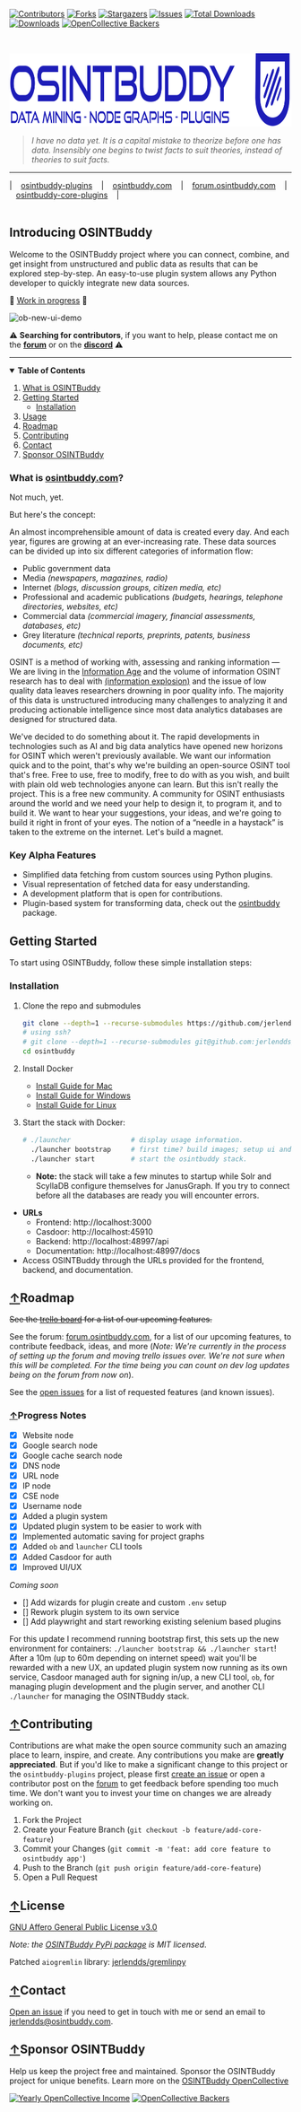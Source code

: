 [![Contributors][contributors-shield]][contributors-url]
[![Forks][forks-shield]][forks-url]
[![Stargazers][stars-shield]][stars-url]
[![Issues][issues-shield]][issues-url]
[![Total Downloads](https://static.pepy.tech/badge/osintbuddy)](https://pepy.tech/project/osintbuddy)
[![Downloads](https://static.pepy.tech/badge/osintbuddy/week)](https://pepy.tech/project/osintbuddy)
[![OpenCollective Backers](https://badgen.net/opencollective/backers/osintbuddy)](https://opencollective.com/openinfolabs/projects/osintbuddy#category-CONTRIBUTE)


<br />


<p>
  <a href="https://github.com/jerlendds/osintbuddy">
    <img src="./ob/_assets/watermark.svg" height="130px" alt="OSINTBuddy Logo">
  </a>

> *I have no data yet. It is a capital mistake to theorize before one has data. Insensibly
> one begins to twist facts to suit theories, instead of theories to suit facts.*


-------
| &nbsp;&nbsp; [osintbuddy-plugins](https://github.com/jerlendds/osintbuddy-plugins) &nbsp;&nbsp; | &nbsp;&nbsp; [osintbuddy.com](https://osintbuddy.com) &nbsp;&nbsp; | &nbsp;&nbsp; [forum.osintbuddy.com](https://forum.osintbuddy.com) &nbsp;&nbsp; | &nbsp;&nbsp; [osintbuddy-core-plugins](https://github.com/jerlendds/osintbuddy-core-plugins) &nbsp;&nbsp; |
<span style="display: inline-block; width:830px"> &nbsp;&nbsp;&nbsp;&nbsp;&nbsp;&nbsp;&nbsp;&nbsp;&nbsp;&nbsp;&nbsp;&nbsp;&nbsp;&nbsp;&nbsp;&nbsp;&nbsp;&nbsp;&nbsp;&nbsp;&nbsp;&nbsp;&nbsp;&nbsp;&nbsp;&nbsp;&nbsp;&nbsp;&nbsp;&nbsp;&nbsp;&nbsp;&nbsp;&nbsp;&nbsp;&nbsp;&nbsp;&nbsp;&nbsp;&nbsp;&nbsp;&nbsp;&nbsp;&nbsp;&nbsp;&nbsp;&nbsp;&nbsp;&nbsp;&nbsp;&nbsp;&nbsp;&nbsp;&nbsp;&nbsp;&nbsp;&nbsp;&nbsp;&nbsp;&nbsp;&nbsp;&nbsp;&nbsp; &nbsp;&nbsp;&nbsp;&nbsp;&nbsp;&nbsp;&nbsp;&nbsp;&nbsp;&nbsp;&nbsp;&nbsp;&nbsp;&nbsp;&nbsp;&nbsp;&nbsp;&nbsp;&nbsp;&nbsp;&nbsp;&nbsp;&nbsp;&nbsp;&nbsp;&nbsp;&nbsp;&nbsp;&nbsp;&nbsp;&nbsp;&nbsp;&nbsp;&nbsp;&nbsp;&nbsp;&nbsp;&nbsp;&nbsp;&nbsp;&nbsp;&nbsp;&nbsp;&nbsp;&nbsp;   </span>


  ## Introducing OSINTBuddy

  <p>
      Welcome to the OSINTBuddy project where you can connect, combine,
      and get insight from unstructured and public data as results that
      can be explored step-by-step. An easy-to-use plugin system allows any
      Python developer to quickly integrate new data sources.
  </p>

  🚧  <ins>Work in progress</ins>  🚧
<br/>

  ![ob-new-ui-demo](https://github.com/jerlendds/osintbuddy/assets/29207058/049a6cbd-61fd-4bd1-9f82-119ce17dd2a2)

  ⚠️ **Searching for contributors**, if you want to help, please contact me on the **[forum](https://forum.osintbuddy.com)** or on the **[discord](https://discord.gg/gsbbYHA3K3)** ⚠️

  ---
</p>

<details open="open">
<summary> 
<b>Table of Contents</b>
</summary>
  <ol>
    <li>
      <a href="#what-is-osintbuddycom">What is OSINTBuddy</a>
    </li>
    <li>
      <a href="#getting-started">Getting Started</a>
      <ul>
        <li><a href="#installation">Installation</a></li>
      </ul>
    </li>
    <li><a href="#usage">Usage</a></li>
    <li><a href="#roadmap">Roadmap</a></li>
    <li><a href="#contributing">Contributing</a></li>
    <li><a href="#contact">Contact</a></li>
    <li><a href="#sponsor-osintbuddy">Sponsor OSINTBuddy</a></li>
  </ol>
</details>

### What is <a referrerpolicy="unsafe-url" target="_blank" href="https://osintbuddy.com">osintbuddy.com</a>?


Not much, yet.


But here's the concept:


An almost incomprehensible amount of data is created every day. And each year, figures are growing at an ever-increasing rate. These data sources can be divided up into six different categories of information flow:

- Public government data
- Media *(newspapers, magazines, radio)*
- Internet *(blogs, discussion groups, citizen media, etc)*
- Professional and academic publications *(budgets, hearings, telephone directories, websites, etc)*
- Commercial data *(commercial imagery, financial assessments, databases, etc)*
- Grey literature *(technical reports, preprints, patents, business documents, etc)*


OSINT is a method of working with, assessing and ranking information — We are living in the [Information Age](https://en.wikipedia.org/wiki/Information_Age) and the volume of information OSINT research has to deal with [(information explosion)](https://en.wikipedia.org/wiki/Information_explosion) and the issue of low quality data leaves researchers drowning in poor quality info. The majority of this data is unstructured introducing many challenges to analyzing it and producing actionable intelligence since most data analytics databases are designed for structured data. 


We've decided to do something about it. The rapid developments in technologies such as AI and big data analytics have opened new horizons for OSINT which weren't previously available. We want our information quick and to the point, that's why we're building an open-source OSINT tool that's free. Free to use, free to modify, free to do with as you wish, and built with plain old web technologies anyone can learn. But this isn't really the project. This is a free new community. A community for OSINT enthusiasts around the world and we need your help to design it, to program it, and to build it. We want to hear your suggestions, your ideas, and we're going to build it right in front of your eyes. The notion of a “needle in a haystack” is taken to the extreme on the internet. Let's build a magnet.


### Key Alpha Features
- Simplified data fetching from custom sources using Python plugins.
- Visual representation of fetched data for easy understanding.
- A development platform that is open for contributions.
- Plugin-based system for transforming data, check out the [osintbuddy](https://pypi.org/project/osintbuddy/) package.


## Getting Started

To start using OSINTBuddy, follow these simple installation steps:

### Installation
1. Clone the repo and submodules
   ```sh
   git clone --depth=1 --recurse-submodules https://github.com/jerlendds/osintbuddy.git
   # using ssh?
   # git clone --depth=1 --recurse-submodules git@github.com:jerlendds/osintbuddy.git 
   cd osintbuddy
   ```

2. Install Docker
    - [Install Guide for Mac](https://docs.docker.com/desktop/install/mac-install/)
    - [Install Guide for Windows](https://docs.docker.com/desktop/install/windows-install/)
    - [Install Guide for Linux](https://docs.docker.com/desktop/install/linux-install/)

3. Start the stack with Docker:
   ```sh
   # ./launcher               # display usage information.
     ./launcher bootstrap     # first time? build images; setup ui and backend dependencies;
     ./launcher start         # start the osintbuddy stack.
   ```
   - **Note:** the stack will take a few minutes to startup while Solr and ScyllaDB configure themselves for JanusGraph. If you try to connect before all the databases are ready you will encounter errors.

- **URLs**
  - Frontend: http://localhost:3000
  - Casdoor: http://localhost:45910
  - Backend: http://localhost:48997/api
  - Documentation: http://localhost:48997/docs
- Access OSINTBuddy through the URLs provided for the frontend, backend, and documentation.

## [↑](#introducing-osintbuddy)Roadmap
 
~~See the [trello board](https://trello.com/b/99Q70frX/) for a list of our upcoming features.~~

See the forum: [forum.osintbuddy.com](https://forum.osintbuddy.com), for a list of our upcoming features, to contribute feedback, ideas, and more (*Note: We're currently in the process of setting up the forum and moving trello issues over. We're not sure when this will be completed. For the time being you can count on dev log updates being on the forum from now on*).


See the [open issues](https://github.com/jerlendds/osintbuddy/issues)
for a list of requested features (and known issues).

### [↑](#introducing-osintbuddy)Progress Notes

- [x] Website node
- [x] Google search node
- [x] Google cache search node
- [x] DNS node
- [x] URL node
- [x] IP node
- [x] CSE node
- [x] Username node
- [x] Added a plugin system
- [x] Updated plugin system to be easier to work with
- [x] Implemented automatic saving for project graphs
- [x] Added `ob` and `launcher` CLI tools
- [x] Added Casdoor for auth
- [x] Improved UI/UX

*Coming soon*
 - [] Add wizards for plugin create and custom `.env` setup
 - [] Rework plugin system to its own service
 - [] Add playwright and start reworking existing selenium based plugins  

For this update I recommend running bootstrap first, this sets up the new environment for containers: `./launcher bootstrap && ./launcher start`! After a 10m (up to 60m depending on internet speed) wait you'll be rewarded with a new UX, an updated plugin system now running as its own service, Casdoor managed auth for signing in/up, a new CLI tool, `ob`, for managing plugin development and the plugin server, and another CLI `./launcher` for managing the OSINTBuddy stack.


## [↑](#introducing-osintbuddy)Contributing

Contributions are what make the open source community such an amazing place to learn, inspire, and create. Any contributions you make are **greatly appreciated**. But if you'd like to make a significant change to this project or the `osintbuddy-plugins` project, please first [create an issue](https://github.com/jerlendds/osintbuddy/issues/new?assignees=jerlendds&labels=Type%3A+Suggestion&projects=&template=feature.md&title=%5BFEATURE+REQUEST%5D+Your_feature_request_here) or open a contributor post on the [forum](https://forum.osintbuddy.com/c/osintbuddy-contributors/11) to get feedback before spending too much time. We don't want you to invest your time on changes we are already working on.

1. Fork the Project
2. Create your Feature Branch (`git checkout -b feature/add-core-feature`)
3. Commit your Changes (`git commit -m 'feat: add core feature to osintbuddy app'`)
4. Push to the Branch (`git push origin feature/add-core-feature`)
5. Open a Pull Request


## [↑](#introducing-osintbuddy)License

[GNU Affero General Public License v3.0](https://choosealicense.com/licenses/apache-2.0/)

*Note: the [OSINTBuddy PyPi package](https://github.com/jerlendds/osintbuddy-plugins) is MIT licensed*.

Patched `aiogremlin` library: [jerlendds/gremlinpy](https://github.com/jerlendds/gremlinpy/)


## [↑](#introducing-osintbuddy)Contact

[Open an issue](https://github.com/jerlendds/osintbuddy/issues/new?assignees=jerlendds&labels=Type%3A+Suggestion&projects=&template=feature.md&title=%5BFEATURE+REQUEST%5D+Your_feature_request_here) if you need to get in touch with me or send an email to <a href="mailto:jerlendds@osintbuddy.com">jerlendds@osintbuddy.com</a>.


## [↑](#introducing-osintbuddy)Sponsor OSINTBuddy 
Help us keep the project free and maintained.
Sponsor the OSINTBuddy project for unique benefits. Learn more on the [OSINTBuddy OpenCollective](https://opencollective.com/openinfolabs/projects/osintbuddy#category-CONTRIBUTE)

[![Yearly OpenCollective Income](https://badgen.net/opencollective/yearly/osintbuddy)](https://opencollective.com/openinfolabs/projects/osintbuddy#category-CONTRIBUTE)
[![OpenCollective Backers](https://badgen.net/opencollective/backers/osintbuddy)](https://opencollective.com/openinfolabs/projects/osintbuddy#category-CONTRIBUTE)


[contributors-shield]: https://img.shields.io/github/contributors/jerlendds/osintbuddy.svg?style=for-the-badge
[contributors-url]: https://github.com/jerlendds/osintbuddy/graphs/contributors
[forks-shield]: https://img.shields.io/github/forks/jerlendds/osintbuddy.svg?style=for-the-badge
[forks-url]: https://github.com/jerlendds/osintbuddy/network/members
[stars-shield]: https://img.shields.io/github/stars/jerlendds/osintbuddy.svg?style=for-the-badge
[stars-url]: https://github.com/jerlendds/osintbuddy/stargazers
[issues-shield]: https://img.shields.io/github/issues/jerlendds/osintbuddy.svg?style=for-the-badge
[issues-url]: https://github.com/jerlendds/osintbuddy/issues

